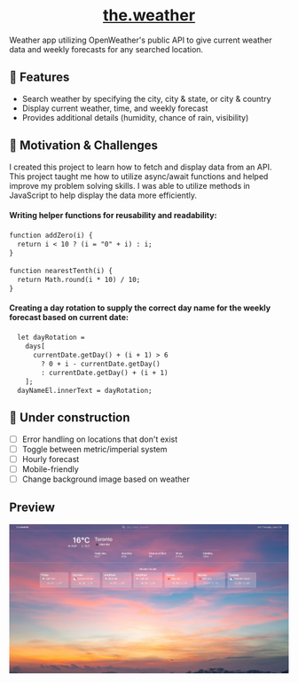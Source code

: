 # <div align="center"><center>[the.weather](https://the-weather-six.vercel.app/)</div>

Weather app utilizing OpenWeather's public API to give current weather data and weekly forecasts for any searched location.
  
## :star2: Features
- Search weather by specifying the city, city & state, or city & country
- Display current weather, time, and weekly forecast
- Provides additional details (humidity, chance of rain, visibility)
  
## 🏃 Motivation & Challenges
I created this project to learn how to fetch and display data from an API. This project taught me how to utilize async/await functions and helped improve my problem solving skills. I was able to utilize methods in JavaScript to help display the data more efficiently.

#### Writing helper functions for reusability and readability:
```
function addZero(i) {
  return i < 10 ? (i = "0" + i) : i;
}

function nearestTenth(i) {
  return Math.round(i * 10) / 10;
}
```
#### Creating a day rotation to supply the correct day name for the weekly forecast based on current date:
```
  let dayRotation = 
    days[
      currentDate.getDay() + (i + 1) > 6
        ? 0 + i - currentDate.getDay()
        : currentDate.getDay() + (i + 1)
    ];
  dayNameEl.innerText = dayRotation;
```
  
## :construction: Under construction
- [ ] Error handling on locations that don't exist
- [ ] Toggle between metric/imperial system
- [ ] Hourly forecast
- [ ] Mobile-friendly
- [ ] Change background image based on weather

Preview
---
![preview of weather app](preview_the-weather.jpg)
